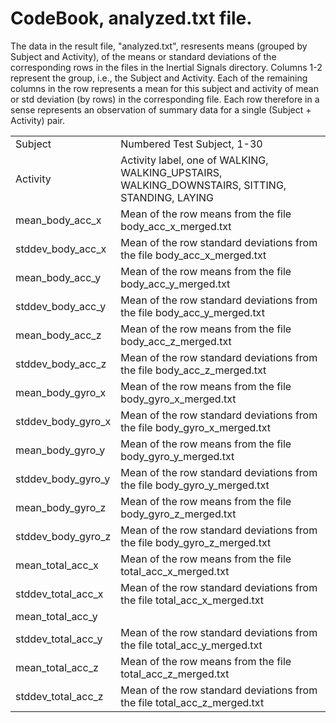 # CodeBook, analyzed.txt file.
The data in the result file, "analyzed.txt", resresents means (grouped by Subject and Activity), of the means or standard deviations of the corresponding rows in the files in the Inertial Signals directory.  Columns 1-2 represent the group, i.e., the Subject and Activity.  Each of the remaining columns in the row represents a mean for this subject and activity of mean or std deviation (by rows) in the corresponding file.  Each row therefore in a sense represents an observation of summary data for a single (Subject + Activity) pair.
<table>
<tr><td>Subject</td>
<td>Numbered Test Subject, 1-30</td></tr>
<tr><td>Activity</td>
<td>Activity label, one of WALKING, WALKING_UPSTAIRS, WALKING_DOWNSTAIRS, SITTING, STANDING, LAYING</td></tr>
<tr><td>mean_body_acc_x</td>
<td>Mean of the row means from the file body_acc_x_merged.txt</td></tr>
<tr><td>stddev_body_acc_x</td>
<td>Mean of the row standard deviations from the file body_acc_x_merged.txt</td></tr>
<tr><td>mean_body_acc_y</td>
<td>Mean of the row means from the file body_acc_y_merged.txt</td></tr>
<tr><td>stddev_body_acc_y</td>
<td>Mean of the row standard deviations from the file body_acc_y_merged.txt</td></tr>
<tr><td>mean_body_acc_z</td>
<td>Mean of the row means from the file body_acc_z_merged.txt</td></tr>
<tr><td>stddev_body_acc_z</td>
<td>Mean of the row standard deviations from the file body_acc_z_merged.txt</td></tr>
<tr><td>mean_body_gyro_x</td>
<td>Mean of the row means from the file body_gyro_x_merged.txt</td></tr>
<tr><td>stddev_body_gyro_x</td>
<td>Mean of the row standard deviations from the file body_gyro_x_merged.txt</td></tr>
<tr><td>mean_body_gyro_y</td>
<td>Mean of the row means from the file body_gyro_y_merged.txt</td></tr>
<tr><td>stddev_body_gyro_y</td>
<td>Mean of the row standard deviations from the file body_gyro_y_merged.txt</td></tr>
<tr><td>mean_body_gyro_z</td>
<td>Mean of the row means from the file body_gyro_z_merged.txt</td></tr>
<tr><td>stddev_body_gyro_z</td>
<td>Mean of the row standard deviations from the file body_gyro_z_merged.txt</td></tr>
<tr><td>mean_total_acc_x</td>
<td>Mean of the row means from the file total_acc_x_merged.txt</td></tr>
<tr><td>stddev_total_acc_x</td>
<td>Mean of the row standard deviations from the file total_acc_x_merged.txt</td></tr>
<tr><td>mean_total_acc_y</td>
<td><Mean of the row means from the file total_acc_y_merged.txt/td></tr>
<tr><td>stddev_total_acc_y</td>
<td>Mean of the row standard deviations from the file total_acc_y_merged.txt</td></tr>
<tr><td>mean_total_acc_z</td>
<td>Mean of the row means from the file total_acc_z_merged.txt</td></tr>
<tr><td>stddev_total_acc_z</td>
<td>Mean of the row standard deviations from the file total_acc_z_merged.txt</td></tr>
</table>